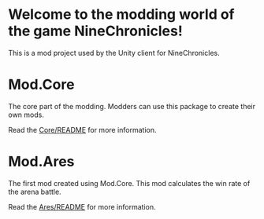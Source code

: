 # Welcome to the modding world of the game NineChronicles!

This is a mod project used by the Unity client for NineChronicles.

# Mod.Core

The core part of the modding. Modders can use this package to create their own mods.

Read the [Core/README](./Core) for more information.

# Mod.Ares

The first mod created using Mod.Core. This mod calculates the win rate of the arena battle.

Read the [Ares/README](./Ares) for more information.

